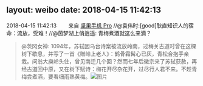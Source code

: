 layout: weibo
date: 2018-04-15 11:42:13
---
<meta name="referrer" content="no-referrer" />

2018-04-15 11:42:13  &nbsp;&nbsp;&nbsp;&nbsp;&nbsp;&nbsp; 来自 <a href="http://app.weibo.com/t/feed/Z4AgP" rel="nofollow">坚果手机 Pro</a>
//@袁伟时:[good]耿直知识人的宿命：流放，受难！//@茵梦湖上俏逍遥: 青梅煮酒就这么来滴？
>  @茨冈女神: 1094年，苏轼因乌台诗案被流放岭南，过梅关古道时曾在这棵树下歇息，并写了一首《赠岭上老人》：鹤骨霜髯心已灰，青松合抱手亲栽。问翁大庾岭头住，曾见南迁几个回？然而七年后徽宗来了苏轼获赦，再经古道回中原，又在树下赋诗：梅花开尽杂花开，过尽行人君不来。不趁青梅尝煮酒，要看细雨熟黄梅。 ​​​
>  ![图片](https://wx4.sinaimg.cn/large/0061NvUtgy1fqd25qk77hj30go0m8jst.jpg)
